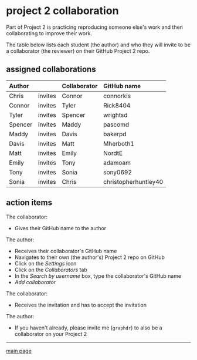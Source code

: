 
project 2 collaboration
=======================

Part of Project 2 is practicing reproducing someone else's work and then collaborating to improve their work.

The table below lists each student (the author) and who they will invite to be a collaborator (the reviewer) on their GitHub Project 2 repo.

assigned collaborations
-----------------------

| Author  |         | Collaborator | GitHub name          |
|:--------|---------|:-------------|:---------------------|
| Chris   | invites | Connor       | connorkis            |
| Connor  | invites | Tyler        | Rick8404             |
| Tyler   | invites | Spencer      | wrightsd             |
| Spencer | invites | Maddy        | pascomd              |
| Maddy   | invites | Davis        | bakerpd              |
| Davis   | invites | Matt         | Mherboth1            |
| Matt    | invites | Emily        | NordtE               |
| Emily   | invites | Tony         | adamoam              |
| Tony    | invites | Sonia        | sony0692             |
| Sonia   | invites | Chris        | christopherhuntley40 |

action items
------------

The collaborator:

-   Gives their GitHub name to the author

The author:

-   Receives their collaborator's GitHub name
-   Navigates to their own (the author's) Project 2 repo on GitHub
-   Click on the *Settings* icon
-   Click on the *Collaborators* tab
-   In the *Search by username* box, type the collaborator's GitHub name
-   *Add collaborator*

The collaborator:

-   Receives the invitation and has to accept the invitation

The author:

-   If you haven't already, please invite me (`graphdr`) to also be a collaborator on your Project 2

------------------------------------------------------------------------

[main page](../README.md)
